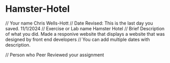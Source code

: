 # Hamster-Hotel
// Your name 
Chris Wells-Hott
 // Date Revised: This is the last day you saved. 
11/1/2024
 // Exercise or Lab name 
Hamster Hotel
 // Brief Description of what you did. 
Made a responive website that displays a website that was designed by front end developers
 // You can add multiple dates with description.

// Person who Peer Reviewed your assignment
